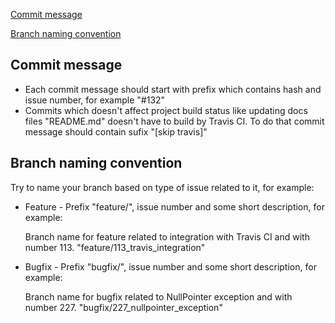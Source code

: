 [Commit message](#commit-message)

[Branch naming convention](#branch-naming-convention)

## Commit message
  * Each commit message should start with prefix which contains hash and issue number, for example "#132"
  * Commits which doesn't affect project build status like updating docs files "README.md" doesn't have to build by Travis CI. To do that commit message should contain sufix "[skip travis]" 

## Branch naming convention
Try to name your branch based on type of issue related to it, for example:
    
  * Feature - Prefix "feature/", issue number and some short description, for example:
    
    Branch name for feature related to integration with Travis CI and with number 113.
    "feature/113_travis_integration"
  * Bugfix - Prefix "bugfix/", issue number and some short description, for example:
  
    Branch name for bugfix related to NullPointer exception and with number 227.
    "bugfix/227_nullpointer_exception"
    
    